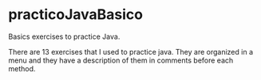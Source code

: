 # practicoJavaBasico
Basics exercises to practice Java.

There are 13 exercises that I used to practice java. They are organized in a menu and they have a description of them in 
comments before each method. 
